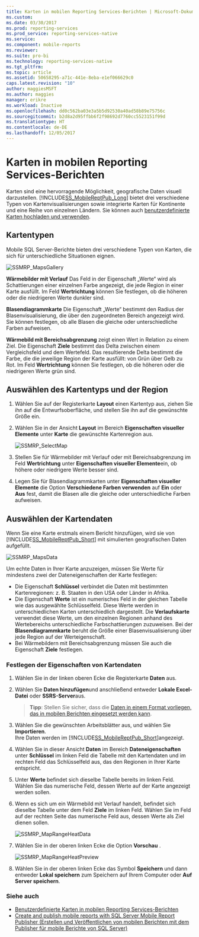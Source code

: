 ```yaml
---
title: Karten in mobilen Reporting Services-Berichten | Microsoft-Dokumentation
ms.custom: 
ms.date: 03/30/2017
ms.prod: reporting-services
ms.prod_service: reporting-services-native
ms.service: 
ms.component: mobile-reports
ms.reviewer: 
ms.suite: pro-bi
ms.technology: reporting-services-native
ms.tgt_pltfrm: 
ms.topic: article
ms.assetid: 50658295-a71c-441e-8eba-e1ef066629c0
caps.latest.revision: "10"
author: maggiesMSFT
ms.author: maggies
manager: erikre
ms.workload: Inactive
ms.openlocfilehash: dd0c562ba03e3a5b5d92530a40ad58b89e75756c
ms.sourcegitcommit: b2d8a2d95ffbb6f2f98692d7760cc5523151f99d
ms.translationtype: HT
ms.contentlocale: de-DE
ms.lasthandoff: 12/05/2017
---
```

# <a name="maps-in-reporting-services-mobile-reports"></a>Karten in mobilen Reporting Services-Berichten
Karten sind eine hervorragende Möglichkeit, geografische Daten visuell darzustellen. [!INCLUDE[SS_MobileReptPub_Long](../../includes/ss-mobilereptpub-long.md)] bietet drei verschiedene Typen von Kartenvisualisierungen sowie integrierte Karten für Kontinente und eine Reihe von einzelnen Ländern. Sie können auch [benutzerdefinierte Karten hochladen und verwenden](../../reporting-services/mobile-reports/custom-maps-in-reporting-services-mobile-reports.md).   
  
## <a name="types-of-maps"></a>Kartentypen  
  
Mobile SQL Server-Berichte bieten drei verschiedene Typen von Karten, die sich für unterschiedliche Situationen eignen.  
  
![SSMRP_MapsGallery](../../reporting-services/mobile-reports/media/ssmrp-mapsgallery.png)  
  
**Wärmebilder mit Verlauf** Das Feld in der Eigenschaft „Werte“ wird als Schattierungen einer einzelnen Farbe angezeigt, die jede Region in einer Karte ausfüllt. Im Feld **Wertrichtung** können Sie festlegen, ob die höheren oder die niedrigeren Werte dunkler sind.  
  
**Blasendiagrammkarte** Die Eigenschaft „Werte“ bestimmt den Radius der Blasenvisualisierung, die über den zugeordneten Bereich angezeigt wird. Sie können festlegen, ob alle Blasen die gleiche oder unterschiedliche Farben aufweisen.   
  
**Wärmebild mit Bereichsabgrenzung** zeigt einen Wert in Relation zu einem Ziel. Die Eigenschaft **Ziele** bestimmt das Delta zwischen einem Vergleichsfeld und dem Wertefeld. Das resultierende Delta bestimmt die Farbe, die die jeweilige Region der Karte ausfüllt: von Grün über Gelb zu Rot. Im Feld **Wertrichtung** können Sie festlegen, ob die höheren oder die niedrigeren Werte grün sind.  
  
## <a name="select-the-map-type-and-region"></a>Auswählen des Kartentyps und der Region  
  
1. Wählen Sie auf der Registerkarte **Layout** einen Kartentyp aus, ziehen Sie ihn auf die Entwurfsoberfläche, und stellen Sie ihn auf die gewünschte Größe ein.  
  
2. Wählen Sie in der Ansicht **Layout** im Bereich **Eigenschaften visueller Elemente** unter **Karte** die gewünschte Kartenregion aus.  
  
   ![SSMRP_SelectMap](../../reporting-services/mobile-reports/media/ssmrp-selectmaps.png)  
  
3. Stellen Sie für Wärmebilder mit Verlauf oder mit Bereichsabgrenzung im Feld **Wertrichtung** unter **Eigenschaften visueller Elemente**ein, ob höhere oder niedrigere Werte besser sind.  
  
7. Legen Sie für Blasendiagrammkarten unter **Eigenschaften visueller Elemente** die Option **Verschiedene Farben verwenden** auf **Ein** oder **Aus** fest, damit die Blasen alle die gleiche oder unterschiedliche Farben aufweisen.  
  
## <a name="select-the-map-data"></a>Auswählen der Kartendaten  
Wenn Sie eine Karte erstmals einem Bericht hinzufügen, wird sie von [!INCLUDE[SS_MobileReptPub_Short](../../includes/ss-mobilereptpub-short.md)] mit simulierten geografischen Daten aufgefüllt.  
  
![SSMRP_MapsData](../../reporting-services/mobile-reports/media/ssmrp-mapsdata.png)  
  
Um echte Daten in Ihrer Karte anzuzeigen, müssen Sie Werte für mindestens zwei der Dateneigenschaften der Karte festlegen:   
* Die Eigenschaft **Schlüssel** verbindet die Daten mit bestimmten Kartenregionen: z. B. Staaten in den USA oder Länder in Afrika.  
* Die Eigenschaft **Werte** ist ein numerisches Feld in der gleichen Tabelle wie das ausgewählte Schlüsselfeld. Diese Werte werden in unterschiedlichen Karten unterschiedlich dargestellt. Die **Verlaufskarte** verwendet diese Werte, um den einzelnen Regionen anhand des Wertebereichs unterschiedliche Farbschattierungen zuzuweisen. Bei der **Blasendiagrammkarte** beruht die Größe einer Blasenvisualisierung über jede Region auf der Werteigenschaft.   
* Bei Wärmebildern mit Bereichsabgrenzung müssen Sie auch die Eigenschaft **Ziele** festlegen.  
  
### <a name="set-map-data-properties"></a>Festlegen der Eigenschaften von Kartendaten  
  
1. Wählen Sie in der linken oberen Ecke die Registerkarte **Daten** aus.  
  
2. Wählen Sie **Daten hinzufügen**und anschließend entweder **Lokale Excel-Datei** oder **SSRS-Server**aus.  
  
   > **Tipp**: Stellen Sie sicher, dass die [Daten in einem Format vorliegen, das in mobilen Berichten eingesetzt werden kann](../../reporting-services/mobile-reports/prepare-data-for-reporting-services-mobile-reports.md).  
  
3. Wählen Sie die gewünschten Arbeitsblätter aus, und wählen Sie **Importieren**.  
   Ihre Daten werden im [!INCLUDE[SS_MobileReptPub_Short](../../includes/ss-mobilereptpub-short.md)]angezeigt.  
  
4. Wählen Sie in dieser Ansicht **Daten** im Bereich **Dateneigenschaften** unter **Schlüssel** im linken Feld die Tabelle mit den Kartendaten und im rechten Feld das Schlüsselfeld aus, das den Regionen in Ihrer Karte entspricht.  
  
5. Unter **Werte** befindet sich dieselbe Tabelle bereits im linken Feld. Wählen Sie das numerische Feld, dessen Werte auf der Karte angezeigt werden sollen.   
  
6. Wenn es sich um ein Wärmebild mit Verlauf handelt, befindet sich dieselbe Tabelle unter dem Feld **Ziele** im linken Feld. Wählen Sie im Feld auf der rechten Seite das numerische Feld aus, dessen Werte als Ziel dienen sollen.   
  
   ![SSMRP_MapRangeHeatData](../../reporting-services/mobile-reports/media/ssmrp-maprangeheatdata.png)  
  
7. Wählen Sie in der oberen linken Ecke die Option **Vorschau** .  
  
   ![SSMRP_MapRangeHeatPreview](../../reporting-services/mobile-reports/media/ssmrp-maprangeheatpreview.png)  
     
8. Wählen Sie in der oberen linken Ecke das Symbol **Speichern** und dann entweder **Lokal speichern** zum Speichern auf Ihrem Computer oder **Auf Server speichern**.  
  
### <a name="see-also"></a>Siehe auch  
-  [Benutzerdefinierte Karten in mobilen Reporting Services-Berichten](../../reporting-services/mobile-reports/custom-maps-in-reporting-services-mobile-reports.md)  
- [Create and publish mobile reports with SQL Server Mobile Report Publisher (Erstellen und Veröffentlichen von mobilen Berichten mit dem Publisher für mobile Berichte von SQL Server)](../../reporting-services/mobile-reports/create-mobile-reports-with-sql-server-mobile-report-publisher.md)  
  
  
